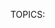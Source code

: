TOPICS: <acronym>
        <applet>
        <basefont>
        <bgsound>
        <big>
        <blink>
        <center>
        <command>
        <content>
        <dir>
        <element>
        <font>
        <frame>
        <frameset>
        <image>
        <isindex>
        <keygen>
        <listing>
        <marquee>
        <menuitem>
        <multicol>
        <nextid>
        <nobr>
        <noembed>
        <noframes>
        <plaintext>
        <shadow>
        <spacer>
        <strike>
        <tt>
        <xmp>

# 过时和弃用的 HTML 元素

!!! error ""
    警告：下面这些旧的 HTML 元素已被弃用，且不应再被使用。千万不要在新的项目中使用它们，并且要尽快替换旧项目中的残余。在此列出，仅供参考。

| 元素 | 描述 |
| :--- | :--- |
| **`<acronym>`** | HTML 缩写元素。定义**首字母缩写**或**简略语**。HTML 5 请使用 **[`<abbr>`](/zh-hans/webfrontend/<abbr>)** 代替。|
| **`<applet>`** | HTML Applet 元素。标记文档中内嵌 **[[Java]] applet**。 HTML 5 请使用 **[`<object>`](/zh-hans/webfrontend<object>)** 代替。|
| `<basefont>` | **HTML标签`<basefont></basefont>`** 用来设置文档的默认字体大小。使用`<font>`可以相对于默认字体大小进行变化。 |
| `<bgsound>` | **`<bgsound></bgsound>`** 是IE浏览器中设置网页背景音乐的元素。 |
| `<big>` | **HTML大元素 (`<big>`)** 会使字体加大一号（例如从小号(small)到中号(medium)，从大号(large)到加大(x-large)），最大不超过浏览器的最大字体。|
| `<blink>` | **HTML闪烁元素(`<blink>`)** 不是标准元素，它会使包含其中的文本闪烁。 |
| `<center>` | **HTML中央元素 (`<center>`)** 是个块级元素，可以包含段落，以及其它块级和内联元素。这个元素的整个内容在它的上级元素中水平居中(通常是 [`<body>`](/zh-hans/webfrontend/<body>))。 |
| `<command>` | **`command`元素**用来表示一个用户可以调用的命令. |
| `<content>` | **HTML `<content>` 元素**— Web 组件 的技术套件的废弃部分 — 用于 Shadow DOM 内部作为 insertion point，并且不可用于任何正常的 HTML，现在已被 [`<slot>`](/zh-hans/webfrontend/<slot>) 元素代替，它在 DOM 中创建一个位置，Shadow DOM 会插入这里。 |
| `<dir>` | 已废弃的**HTML目录元素（`<dir>`）** 被作为一个文件和/或文件夹的目录的容器，可能还有 用户代理 应用的样式与图标. |
| `<element>` | **`<element>`元素** 被定义在最新的 HTML DOM 元素中。`</element>`. |
| `<font>` | **HTML字形元素（`<font>`）** 定义了该内容的字体大小、顏色与表现。. |
| `<frame>` | **`<frame>`是HTML元素**，它定义了一个特定区域，另一个HTML文档可以在里面展示。帧应该在`<frameset>`中使用. |
| `<frameset>` | **`<frameset>`** 是一个用于包含`<frame>`的HTML元素。 |
| **`<image>`** | HTML 图片元素。曾经是一个试验性的元素，用来显示图片。它从未被实现过，请使用标准的 **[`<img>`](/zh-hans/webfrontend/<img>)** 元素。 |
| `<isindex>` | **`<isindex>`元素** 的作用是使浏览器显示一个对话框，提示用户输入单行文本。在W3C的规范中建议，`<isindex>`元素最好被放置在 [`<head>`](/zh-hans/webfrontend/<head>) 标签块内，但是对于浏览器来说，`<isindex>`标签在页面任何位置都没有关系。 |
| **`<keygen>`** | HTML 密钥生成元素。为了方便**生成密钥**和作为 *HTML 表单*中**公钥的提交**。这种机制被用于设计基于Web的证书管理系统。按照预想，它将用于 HTML 表单与其他的所需信息一起构造一个证书请求，该处理的结果将是一个带有签名的证书。 |
| `<listing>` | **HTML列表元素 (`<listing>`)** 渲染了开始和结束标签之间的文本，而不会解释 HTML，并使用等宽字体。HTML2 标准建议，当一行不超过 132 个字符时，不应该将其拆开。 |
| `<marquee>` | **HTML选框元素（`<marquee>`）** 用来插入一段滚动的文字。你可以使用它的属性控制当文本到达容器边缘发生的事情。 |
| `<menuitem>` | 用户可以通过**HTML`<menuitem>`元素** 生成一个弹出式菜单。这包括上下文菜单，以及按钮可能附带的菜单。 |
| `<multicol>` | **HTML`<multicol>` 元素** 是一个实验元素，旨在允许多列布局。它从来没有任何显着的牵引力，并没有在任何主流浏览器中实现。`</multicol>` |
| `<nextid>` | **`<nextid>`** 是一个过时的HTML元素，用于使NeXT Web设计工具为其锚点生成自动的NAME标签。 |
| `<nobr>` | **HTML`<nobr>`元素** 阻止文本自动拆分成新行，所以它展示为长的一行，可能还需要滚动。这个标签不是标准的 HTML，并且不应该使用。反之应该使用 CSS 属性 |
| `<noembed>` | **`<noembed>`** 元素是个废除的和不标准的方式，用于向不支持 [`<embed>`](/zh-hans/webfrontend/<embed>) ，或者不支持作者希望的 嵌入式内容 的浏览器提供替代（或者“后备”）内容。这个元素在 HTML 4.01 起废除，以支持后备 |
| `<noframes>` | **`<noframes>`** 是个 HTML 元素，用于支持不支持 `<frame>` 元素的浏览器，或者这样配置的浏览器。 |
| `<plaintext>` | **HTML纯文本元素 (`<plaintext>`)** 将起始标签后面的任何东西渲染为纯文本，不会解释为 HTML。它没有闭合标签，因为任何后面的东西都会看做纯文本。 |
| `<shadow>` | **HTML `<shadow>` 元素** — Web 组件技术套件的废弃部分 — 目的是用作 Shadow DOM insertion point。如果你在 shadow host 下面创建了多个 shadow root，你就可能已经使用了它。在正常的 HTML 没有任何用处。 |
| `<spacer>` | **`<spacer>`** 是过时的 HTML 元素，它可以向页面插入间隔。它由 Netscape 设计，用于实现单像素布局图像的相同效果，Web 设计师用它来向页面添加空白，而不需要实际使用图片。 但是，`<spacer>` 不再受任何主流浏览器支持，并且相同效果可以简单由 CSS 实现。 |
| **`<strike>`** | HTML 删除线元素。如果是标记删除文本，推荐使用 **[`<del>`](/zh-hans/webfrontend/<del>)** 代替；如果是在文本上放置删除线的样式，推荐使用CSS属性 **`text-decoration: line-through`** 代替；如果是标记不再准确或不再相关的文本，推荐使用 **[`<s>`](/zh-hans/webfrontend/<s>)** 代替。 |
| `<tt>` | **HTML电报文本元素 (`<tt>`)** 产生一个内联元素，使用浏览器内置的 monotype 字体展示。这个元素用于给文本排版，使其等宽展示，就像电报那样。使用 [`<code>`](/zh-hans/webfrontend/<code>) 元素来展示等宽文本可能更加普遍。 |
| `<xmp>` | **`<xmp>`** 标签之间的内容不会被当作文档内容解析，而会被用等宽字体直接呈现。HTML2 规范建议，本标签中的内容应该具有足够容纳每行80个字母的宽度。 |
